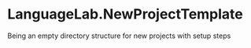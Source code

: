 # LanguageLab.NewProjectTemplate
Being an empty directory structure for new projects with setup steps
